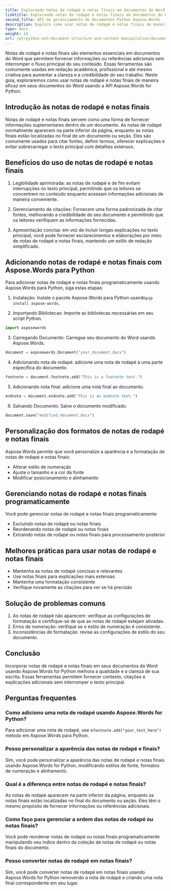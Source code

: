 ```yaml
---
title: Explorando notas de rodapé e notas finais em documentos do Word
linktitle: Explorando notas de rodapé e notas finais em documentos do Word
second_title: API de gerenciamento de documentos Python Aspose.Words
description: Explore como usar notas de rodapé e notas finais de maneira eficaz em documentos do Word usando Aspose.Words para Python. Aprenda a adicionar, personalizar e gerenciar esses elementos de forma programática.
type: docs
weight: 14
url: /pt/python-net/document-structure-and-content-manipulation/document-footnotes-endnotes/
---
```


Notas de rodapé e notas finais são elementos essenciais em documentos do Word que permitem fornecer informações ou referências adicionais sem interromper o fluxo principal do seu conteúdo. Essas ferramentas são comumente usadas em redação acadêmica, profissional e até mesmo criativa para aumentar a clareza e a credibilidade do seu trabalho. Neste guia, exploraremos como usar notas de rodapé e notas finais de maneira eficaz em seus documentos do Word usando a API Aspose.Words for Python.

## Introdução às notas de rodapé e notas finais

Notas de rodapé e notas finais servem como uma forma de fornecer informações suplementares dentro de um documento. As notas de rodapé normalmente aparecem na parte inferior da página, enquanto as notas finais estão localizadas no final de um documento ou seção. Eles são comumente usados para citar fontes, definir termos, oferecer explicações e evitar sobrecarregar o texto principal com detalhes extensos.

## Benefícios do uso de notas de rodapé e notas finais

1. Legibilidade aprimorada: as notas de rodapé e de fim evitam interrupções no texto principal, permitindo que os leitores se concentrem no conteúdo enquanto acessam informações adicionais de maneira conveniente.

2. Gerenciamento de citações: Fornecem uma forma padronizada de citar fontes, melhorando a credibilidade do seu documento e permitindo que os leitores verifiquem as informações fornecidas.

3. Apresentação concisa: em vez de incluir longas explicações no texto principal, você pode fornecer esclarecimentos e elaborações por meio de notas de rodapé e notas finais, mantendo um estilo de redação simplificado.

## Adicionando notas de rodapé e notas finais com Aspose.Words para Python

Para adicionar notas de rodapé e notas finais programaticamente usando Aspose.Words para Python, siga estas etapas:

1.  Instalação: Instale o pacote Aspose.Words para Python usando`pip install aspose-words`.

2. Importando Bibliotecas: Importe as bibliotecas necessárias em seu script Python.
```python
import asposewords
```

3. Carregando Documento: Carregue seu documento do Word usando Aspose.Words.
```python
document = asposewords.Document("your_document.docx")
```

4. Adicionando nota de rodapé: adicione uma nota de rodapé a uma parte específica do documento.
```python
footnote = document.footnote.add("This is a footnote text.")
```

5. Adicionando nota final: adicione uma nota final ao documento.
```python
endnote = document.endnote.add("This is an endnote text.")
```

6. Salvando Documento: Salve o documento modificado.
```python
document.save("modified_document.docx")
```

## Personalização dos formatos de notas de rodapé e notas finais

Aspose.Words permite que você personalize a aparência e a formatação de notas de rodapé e notas finais:

- Alterar estilo de numeração
- Ajuste o tamanho e a cor da fonte
- Modificar posicionamento e alinhamento

## Gerenciando notas de rodapé e notas finais programaticamente

Você pode gerenciar notas de rodapé e notas finais programaticamente:

- Excluindo notas de rodapé ou notas finais
- Reordenando notas de rodapé ou notas finais
- Extraindo notas de rodapé ou notas finais para processamento posterior

## Melhores práticas para usar notas de rodapé e notas finais

- Mantenha as notas de rodapé concisas e relevantes
- Use notas finais para explicações mais extensas
- Mantenha uma formatação consistente
- Verifique novamente as citações para ver se há precisão

## Solução de problemas comuns

1. As notas de rodapé não aparecem: verifique as configurações de formatação e certifique-se de que as notas de rodapé estejam ativadas.
2. Erros de numeração: verifique se o estilo de numeração é consistente.
3. Inconsistências de formatação: revise as configurações de estilo do seu documento.

## Conclusão

Incorporar notas de rodapé e notas finais em seus documentos do Word usando Aspose.Words for Python melhora a qualidade e a clareza de sua escrita. Essas ferramentas permitem fornecer contexto, citações e explicações adicionais sem interromper o texto principal.

## Perguntas frequentes

### Como adiciono uma nota de rodapé usando Aspose.Words for Python?

 Para adicionar uma nota de rodapé, use o`footnote.add("your_text_here")` método em Aspose.Words para Python.

### Posso personalizar a aparência das notas de rodapé e finais?

Sim, você pode personalizar a aparência das notas de rodapé e notas finais usando Aspose.Words for Python, modificando estilos de fonte, formatos de numeração e alinhamento.

### Qual é a diferença entre notas de rodapé e notas finais?

As notas de rodapé aparecem na parte inferior da página, enquanto as notas finais estão localizadas no final do documento ou seção. Eles têm o mesmo propósito de fornecer informações ou referências adicionais.

### Como faço para gerenciar a ordem das notas de rodapé ou notas finais?

Você pode reordenar notas de rodapé ou notas finais programaticamente manipulando seu índice dentro da coleção de notas de rodapé ou notas finais do documento.

### Posso converter notas de rodapé em notas finais?

Sim, você pode converter notas de rodapé em notas finais usando Aspose.Words for Python removendo a nota de rodapé e criando uma nota final correspondente em seu lugar.